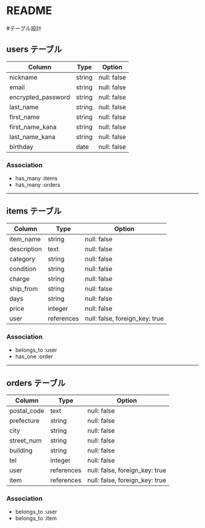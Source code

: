 # README
#テーブル設計

## users テーブル

| Column                | Type    | Option         |
| --------------------- | ------- | -------------- |
| nickname              | string  | null: false    | 
| email                 | string  | null: false    |
| encrypted_password    | string  | null: false    | ＊デフォルト
| last_name             | string  | null: false    |
| first_name            | string  | null: false    |
| first_name_kana       | string  | null: false    |
| last_name_kana        | string  | null: false    |
| birthday              | date    | null: false    |

### Association

- has_many :items
- has_many :orders

-----------------------------------------------------------------------------------
## items テーブル

| Column      | Type        | Option                          |
| ----------- | ----------- | ------------------------------- |
| item_name   | string      | null: false                     |
| description | text        | null: false                     |
| category    | string      | null: false                     |
| condition   | string      | null: false                     |
| charge      | string      | null: false                     |
| ship_from   | string      | null: false                     |
| days        | string      | null: false                     |
| price       | integer     | null: false                     |
| user        | references  | null: false, foreign_key: true  |

### Association

- belongs_to :user
- has_one :order

-----------------------------------------------------------------------------------
## orders テーブル

| Column       | Type        | Option                          |
| ------------ | ----------- | ------------------------------- |
| postal_code  | text        | null: false                     |
| prefecture   | string      | null: false                     |
| city         | string      | null: false                     |
| street_num   | string      | null: false                     |
| building     | string      | null: false                     |
| tel          | integer     | null: false                     |
| user         | references  | null: false, foreign_key: true  |
| item         | references  | null: false, foreign_key: true  |


### Association

- belongs_to :user
- belongs_to :item